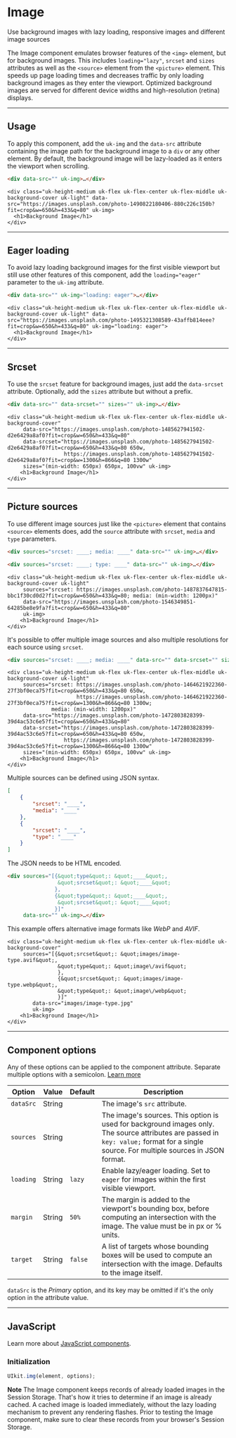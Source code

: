 # Image

<p class="uk-text-lead">Use background images with lazy loading, responsive images and different image sources</p>

The Image component emulates browser features of the `<img>` element, but for background images. This includes `loading="lazy"`, `srcset` and `sizes` attributes as well as the `<source>` element from the `<picture>` element. This speeds up page loading times and decreases traffic by only loading background images as they enter the viewport. Optimized background images are served for different device widths and high-resolution (retina) displays.

***

## Usage

To apply this component, add the `uk-img` and the `data-src` attribute containing the image path for the background image to a `div` or any other element. By default, the background image will be lazy-loaded as it enters the viewport when scrolling.

```html
<div data-src="" uk-img>…</div>
```

```example
<div class="uk-height-medium uk-flex uk-flex-center uk-flex-middle uk-background-cover uk-light" data-src="https://images.unsplash.com/photo-1490822180406-880c226c150b?fit=crop&w=650&h=433&q=80" uk-img>
  <h1>Background Image</h1>
</div>
```

****

## Eager loading

To avoid lazy loading background images for the first visible viewport but still use other features of this component, add the `loading="eager"` parameter to the `uk-img` attribute.

```html
<div data-src="" uk-img="loading: eager">…</div>
```

```example
<div class="uk-height-medium uk-flex uk-flex-center uk-flex-middle uk-background-cover uk-light" data-src="https://images.unsplash.com/photo-1495321308589-43affb814eee?fit=crop&w=650&h=433&q=80" uk-img="loading: eager">
  <h1>Background Image</h1>
</div>
```

***

## Srcset

To use the `srcset` feature for background images, just add the `data-srcset` attribute. Optionally, add the `sizes` attribute but without a prefix.

```html
<div data-src="" data-srcset="" sizes="" uk-img>…</div>
```

```example
<div class="uk-height-medium uk-flex uk-flex-center uk-flex-middle uk-background-cover"
     data-src="https://images.unsplash.com/photo-1485627941502-d2e6429a8af0?fit=crop&w=650&h=433&q=80"
     data-srcset="https://images.unsplash.com/photo-1485627941502-d2e6429a8af0?fit=crop&w=650&h=433&q=80 650w,
                  https://images.unsplash.com/photo-1485627941502-d2e6429a8af0?fit=crop&w=1300&h=866&q=80 1300w"
     sizes="(min-width: 650px) 650px, 100vw" uk-img>
    <h1>Background Image</h1>
</div>
```

***

## Picture sources

To use different image sources just like the `<picture>` element that contains `<source>` elements does, add the `source` attribute with `srcset`, `media` and `type` parameters.

```html
<div sources="srcset: ____; media: ____" data-src="" uk-img>…</div>

<div sources="srcset: ____; type: ____" data-src="" uk-img>…</div>
```

```example
<div class="uk-height-medium uk-flex uk-flex-center uk-flex-middle uk-background-cover uk-light"
     sources="srcset: https://images.unsplash.com/photo-1487837647815-bbc1f30cd0d2?fit=crop&w=650&h=433&q=80; media: (min-width: 1200px)"
     data-src="https://images.unsplash.com/photo-1546349851-64285be8e9fa?fit=crop&w=650&h=433&q=80"
     uk-img>
    <h1>Background Image</h1>
</div>
```

It's possible to offer multiple image sources and also multiple resolutions for each source using `srcset`.

```html
<div sources="srcset: ____; media: ____" data-src="" data-srcset="" sizes="" uk-img>…</div>
```

```example
<div class="uk-height-medium uk-flex uk-flex-center uk-flex-middle uk-background-cover uk-light"
     sources="srcset: https://images.unsplash.com/photo-1464621922360-27f3bf0eca75?fit=crop&w=650&h=433&q=80 650w,
                      https://images.unsplash.com/photo-1464621922360-27f3bf0eca75?fit=crop&w=1300&h=866&q=80 1300w;
              media: (min-width: 1200px)"
     data-src="https://images.unsplash.com/photo-1472803828399-39d4ac53c6e5?fit=crop&w=650&h=433&q=80"
     data-srcset="https://images.unsplash.com/photo-1472803828399-39d4ac53c6e5?fit=crop&w=650&h=433&q=80 650w,
                  https://images.unsplash.com/photo-1472803828399-39d4ac53c6e5?fit=crop&w=1300&h=866&q=80 1300w"
     sizes="(min-width: 650px) 650px, 100vw" uk-img>
    <h1>Background Image</h1>
</div>
```

Multiple sources can be defined using JSON syntax.

```json
[
    {
        "srcset": "____",
        "media": "____"
    },
    {
        "srcset": "____",
        "type": "____"
    }
]
```

The JSON needs to be HTML encoded.

```html
<div sources="[{&quot;type&quot;: &quot;____&quot;,
                &quot;srcset&quot;: &quot;____&quot;
               },
               {&quot;type&quot;: &quot;____&quot;,
                &quot;srcset&quot;: &quot;____&quot;
               }]"
     data-src="" uk-img>…</div>
```

This example offers alternative image formats like *WebP* and *AVIF*.

```example
<div class="uk-height-medium uk-flex uk-flex-center uk-flex-middle uk-background-cover"
     sources="[{&quot;srcset&quot;: &quot;images/image-type.avif&quot;,
                &quot;type&quot;: &quot;image\/avif&quot;
                },
                {&quot;srcset&quot;: &quot;images/image-type.webp&quot;,
                &quot;type&quot;: &quot;image\/webp&quot;
                }]"
        data-src="images/image-type.jpg"
        uk-img>
    <h1>Background Image</h1>
</div>
```

***

## Component options

Any of these options can be applied to the component attribute. Separate multiple options with a semicolon. [Learn more](javascript.md#component-configuration)

| Option    | Value  | Default | Description                                                                                                                                                                             |
|-----------|--------|---------|-----------------------------------------------------------------------------------------------------------------------------------------------------------------------------------------|
| `dataSrc` | String |         | The image's `src` attribute.                                                                                                                                                            |
| `sources` | String |         | The image's sources. This option is used for background images only. The source attributes are passed in `key: value;` format for a single source. For multiple sources in JSON format. |
| `loading` | String | `lazy`  | Enable lazy/eager loading. Set to `eager` for images within the first visible viewport.                                                                                                 |
| `margin`  | String | `50%`   | The margin is added to the viewport's bounding box, before computing an intersection with the image. The value must be in px or % units.                                                |
| `target`  | String | `false` | A list of targets whose bounding boxes will be used to compute an intersection with the image. Defaults to the image itself.                                                            |

`dataSrc` is the _Primary_ option, and its key may be omitted if it's the only option in the attribute value.

***

## JavaScript

Learn more about [JavaScript components](javascript.md#programmatic-use).

### Initialization

```js
UIkit.img(element, options);
```

**Note** The Image component keeps records of already loaded images in the Session Storage. That's how it tries to determine if an image is already cached. A cached image is loaded immediately, without the lazy loading mechanism to prevent any rendering flashes. Prior to testing the Image component, make sure to clear these records from your browser's Session Storage.
